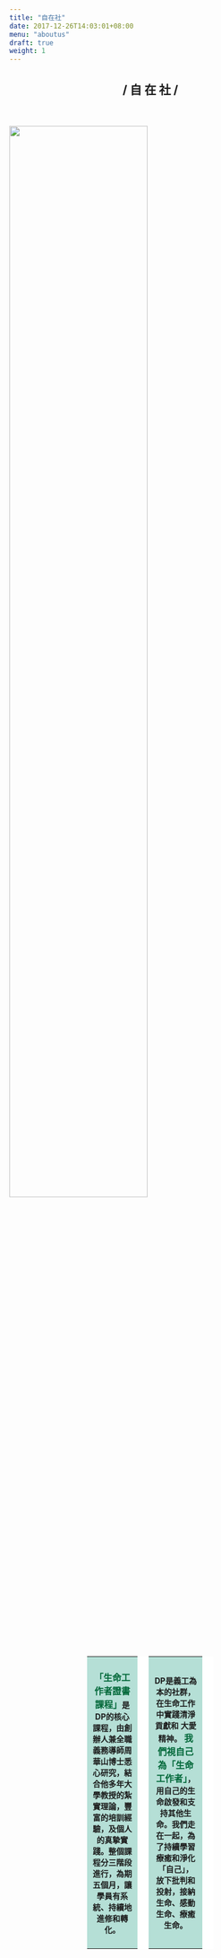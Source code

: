 ```yaml
---
title: "自在社"
date: 2017-12-26T14:03:01+08:00
menu: "aboutus"
draft: true
weight: 1
---
```

<h2 style="text-align:center">/ 自 在 社 / </h2>
<br>
<br>

<div style="width:100%">
<img style="width:70%" src="/img/DP_map.jpg">
</div>

<table style="width:45%; margin:0 27.5% 0 27.5%;">

<th style="background:#B5DFD6; padding: 10px 10px 10px 10px; border-style:solid;  border-width: 0 20px 0 0; border-color:white">
<p style="font-size:14px">
<b style="font-size:16px; color:#006738">「生命工作者證書課程」</b>是DP的核心課程，由創辦人兼全職義務導師周華山博士悉心研究，結合他多年大學教授的紮實理論，豐富的培訓經驗，及個人的真摯實踐。整個課程分三階段進行，為期五個月，讓學員有系統、持續地進修和轉化。</p>
</th>

<th style="background:#B5DFD6; padding: 10px 10px 10px 10px; border-style:solid;  border-width: 0 20px 0 0; border-color:white">
<p style="font-size:14px">
DP是義工為本的社群，在生命工作中實踐清淨貢獻和
大愛精神。<b style="font-size:16px; color:#006738"> 我們視自己為「生命工作者」</b>，用自己的生命啟發和支持其他生命。我們走在一起，為了持續學習療癒和淨化「自己」，放下批判和投射，接納生命、感動生命、療癒生命。</p>
</th>

</table>
<br>

